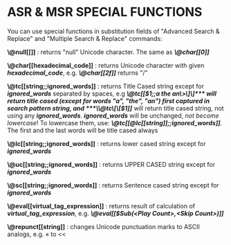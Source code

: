 # ASR & MSR SPECIAL FUNCTIONS

You can use special functions in substitution fields of "Advanced Search \& Replace" and "Multiple Search \& Replace" commands:

**\\@null\[\[\]\]** : returns "null" Unicode character. The same as ***\\@char\[\[0\]\]***

**\\@char\[\[hexadecimal\_code\]\]** : returns Unicode character with given ***hexadecimal\_code***, e.g. ***\\@char\[\[2f\]\]*** returns "/"&nbsp;

**\\@tc\[\[string;;ignored\_words\]\]** : returns Title Cased string except for ***ignored\_words*** separated by spaces, e.g ***\\@tc\[\[$1;;a the an\>\]\]*** will return title cased (except for words "a", "the", "an") first captured in search pattern string, and ***\\@tc\[\[$1\]\]*** will return title cased string, not using any ***ignored\_words***. ***ignored\_words*** will be unchanged, *not become lowercase*\! To lowercase them, use: ***\\@tc\[\[@lc\[\[string\]\];;ignored\_words\]\]***. The first and the last words will be title cased always

**\\@lc\[\[string;;ignored\_words\]\]** : returns lower cased string except for ***ignored\_words***&nbsp;

**\\@uc\[\[string;;ignored\_words\]\]** : returns UPPER CASED string except for ***ignored\_words***&nbsp;

**\\@sc\[\[string;;ignored\_words\]\]** : returns Sentence cased string except for ***ignored\_words***&nbsp;

**\\@eval\[\[virtual\_tag\_expression\]\]** : returns result of calculation of ***virtual\_tag\_expression***, e.g. ***\\@eval\[\[$Sub(\<Play Count\>,\<Skip Count\>)\]\]***

**\\@repunct\[\[string\]\]** : changes Unicode punctuation marks to ASCII analogs, e.g. « to \<\<
